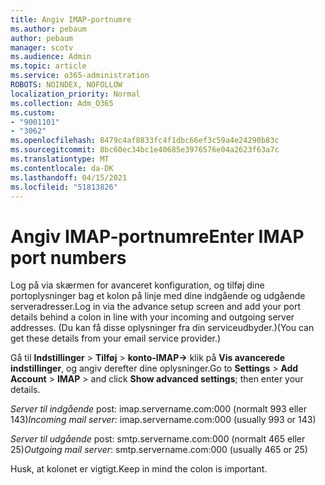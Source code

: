 ```yaml
---
title: Angiv IMAP-portnumre
ms.author: pebaum
author: pebaum
manager: scotv
ms.audience: Admin
ms.topic: article
ms.service: o365-administration
ROBOTS: NOINDEX, NOFOLLOW
localization_priority: Normal
ms.collection: Adm_O365
ms.custom:
- "9001101"
- "3062"
ms.openlocfilehash: 8479c4af8833fc4f1dbc66ef3c59a4e24290b83c
ms.sourcegitcommit: 8bc60ec34bc1e40685e3976576e04a2623f63a7c
ms.translationtype: MT
ms.contentlocale: da-DK
ms.lasthandoff: 04/15/2021
ms.locfileid: "51813826"
---
```

# <a name="enter-imap-port-numbers"></a><span data-ttu-id="066f4-102">Angiv IMAP-portnumre</span><span class="sxs-lookup"><span data-stu-id="066f4-102">Enter IMAP port numbers</span></span>

<span data-ttu-id="066f4-103">Log på via skærmen for avanceret konfiguration, og tilføj dine portoplysninger bag et kolon på linje med dine indgående og udgående serveradresser.</span><span class="sxs-lookup"><span data-stu-id="066f4-103">Log in via the advance setup screen and add your port details behind a colon in line with your incoming and outgoing server addresses.</span></span> <span data-ttu-id="066f4-104">(Du kan få disse oplysninger fra din serviceudbyder.)</span><span class="sxs-lookup"><span data-stu-id="066f4-104">(You can get these details from your email service provider.)</span></span> 

<span data-ttu-id="066f4-105">Gå til **Indstillinger**  >  **Tilføj**  >  **konto-IMAP->** klik på **Vis avancerede indstillinger**, og angiv derefter dine oplysninger.</span><span class="sxs-lookup"><span data-stu-id="066f4-105">Go to **Settings** > **Add Account** > **IMAP** > and click **Show advanced settings**; then enter your details.</span></span> 

<span data-ttu-id="066f4-106">*Server til indgående* post: imap.servername.com:000 (normalt 993 eller 143)</span><span class="sxs-lookup"><span data-stu-id="066f4-106">*Incoming mail server*: imap.servername.com:000 (usually 993 or 143)</span></span> 

<span data-ttu-id="066f4-107">*Server til udgående* post: smtp.servername.com:000 (normalt 465 eller 25)</span><span class="sxs-lookup"><span data-stu-id="066f4-107">*Outgoing mail server*: smtp.servername.com:000 (usually 465 or 25)</span></span> 

<span data-ttu-id="066f4-108">Husk, at kolonet er vigtigt.</span><span class="sxs-lookup"><span data-stu-id="066f4-108">Keep in mind the colon is important.</span></span> 
